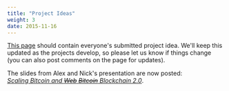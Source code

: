 ```yaml
---
title: "Project Ideas"
weight: 3
date: 2015-11-16
---
```


[This page](./projects/) should contain everyone's submitted project
idea.  We'll keep this updated as the projects develop, so please let us
know if things change (you can also post comments on the page for
updates).

The slides from Alex and Nick's presentation are now posted:  
[_Scaling Bitcoin and <strike>Web</strike> <strike>Bitcoin</strike> Blockchain 2.0_](./classes/Crypto-Cabal-L21.pdf).

<!--more-->
